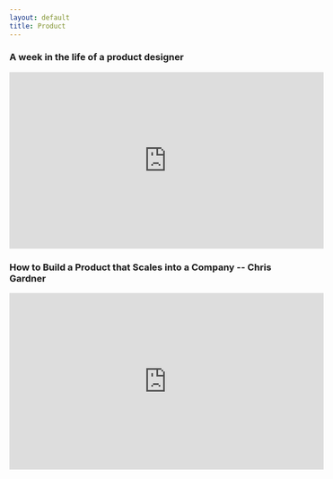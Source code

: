 ```yaml
---
layout: default
title: Product
---
```


### A week in the life of a product designer

<iframe width="560" height="315" src="https://www.youtube-nocookie.com/embed/WaaHPFZIHOQ" title="YouTube video player" frameborder="0" allow="accelerometer; autoplay; clipboard-write; encrypted-media; gyroscope; picture-in-picture" allowfullscreen></iframe>

### How to Build a Product that Scales into a Company -- Chris Gardner

<iframe width="560" height="315" src="https://www.youtube-nocookie.com/embed/r-98YRAF1dY?si=nGsm_BHW1wXn5vwk" title="YouTube video player" frameborder="0" allow="accelerometer; autoplay; clipboard-write; encrypted-media; gyroscope; picture-in-picture; web-share" allowfullscreen></iframe>
